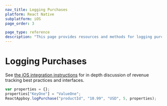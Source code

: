 ```yaml
---
nav_title: Logging Purchases
platform: React Native
subplatform: iOS
page_order: 3

page_type: reference
description: "This page provides resources and methods for logging purchases for your iOS app running React Native."
---
```

# Logging Purchases

See [the iOS integration instructions][1] for in depth discussion of revenue tracking best practices and interfaces.

```javascript
var properties = {};
properties["KeyOne"] = "ValueOne";
ReactAppboy.logPurchase("productId", "10.99", "USD", 5, properties);
```

[1]: {{site.baseurl}}/developer_guide/platform_integration_guides/ios/analytics/logging_purchases/
